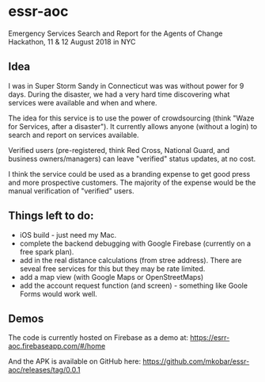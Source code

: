 # essr-aoc
Emergency Services Search and Report for the Agents of Change Hackathon, 11 &amp; 12 August 2018 in NYC

## Idea

I was in Super Storm Sandy in Connecticut was was without power for 9 days.
During the disaster, we had a very hard time discovering what services were available and when and where.

The idea for this service is to use the power of crowdsourcing (think "Waze for Services, after a disaster").  It currently allows anyone (without a login) to search and report on services available.

Verified users (pre-registered, think Red Cross, National Guard, and business owners/managers) can leave "verified" status updates, at no cost.

I think the service could be used as a branding expense to get good press and more prospective customers.  The majority of the expense would be the manual verification of "verified" users.

## Things left to do:

- iOS build - just need my Mac.
- complete the backend debugging with Google Firebase (currently on a free spark plan).
- add in the real distance calculations (from stree address).  There are seveal free services for this but they may be rate limited.
- add a map view (with Google Maps or OpenStreetMaps)
- add the account request function (and screen) - something like Goole Forms would work well.

## Demos

The code is currently hosted on Firebase as a demo at:
   https://esrr-aoc.firebaseapp.com/#/home 

And the APK is available on GitHub here:
  https://github.com/mkobar/essr-aoc/releases/tag/0.0.1


